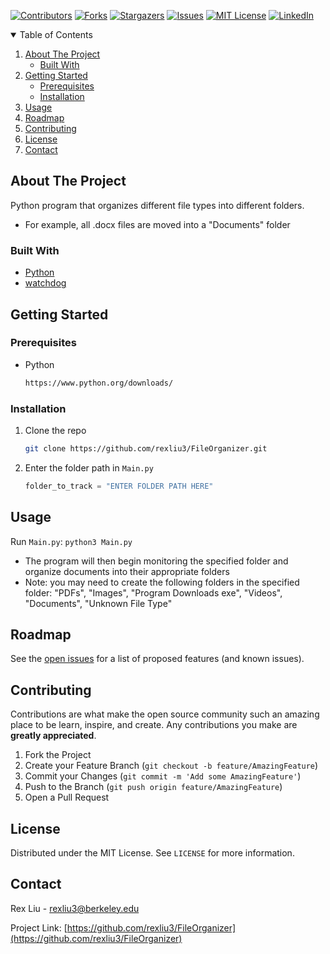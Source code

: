 [![Contributors][contributors-shield]][contributors-url]
[![Forks][forks-shield]][forks-url]
[![Stargazers][stars-shield]][stars-url]
[![Issues][issues-shield]][issues-url]
[![MIT License][license-shield]][license-url]
[![LinkedIn][linkedin-shield]][linkedin-url]

<!-- TABLE OF CONTENTS -->
<details open="open">
  <summary>Table of Contents</summary>
  <ol>
    <li>
      <a href="#about-the-project">About The Project</a>
      <ul>
        <li><a href="#built-with">Built With</a></li>
      </ul>
    </li>
    <li>
      <a href="#getting-started">Getting Started</a>
      <ul>
        <li><a href="#prerequisites">Prerequisites</a></li>
        <li><a href="#installation">Installation</a></li>
      </ul>
    </li>
    <li><a href="#usage">Usage</a></li>
    <li><a href="#roadmap">Roadmap</a></li>
    <li><a href="#contributing">Contributing</a></li>
    <li><a href="#license">License</a></li>
    <li><a href="#contact">Contact</a></li>
  </ol>
</details>


<!-- ABOUT THE PROJECT -->
## About The Project
Python program that organizes different file types into different folders.
* For example, all .docx files are moved into a "Documents" folder

### Built With
* [Python](https://www.python.org/)
* [watchdog](https://pypi.org/project/watchdog/)


## Getting Started
### Prerequisites
* Python
  ```sh
  https://www.python.org/downloads/
  ```

### Installation
1. Clone the repo
   ```sh
   git clone https://github.com/rexliu3/FileOrganizer.git
   ```
2. Enter the folder path in `Main.py`
   ```py
   folder_to_track = "ENTER FOLDER PATH HERE"
   ```


<!-- USAGE EXAMPLES -->
## Usage
Run `Main.py`: ``` python3 Main.py ```
* The program will then begin monitoring the specified folder and organize documents into their appropriate folders
* Note: you may need to create the following folders in the specified folder: "PDFs", "Images", "Program Downloads exe", "Videos", "Documents", "Unknown File Type"


<!-- ROADMAP -->
## Roadmap
See the [open issues](https://github.com/rexliu3/FileOrganizer/issues) for a list of proposed features (and known issues).


<!-- CONTRIBUTING -->
## Contributing
Contributions are what make the open source community such an amazing place to be learn, inspire, and create. Any contributions you make are **greatly appreciated**.

1. Fork the Project
2. Create your Feature Branch (`git checkout -b feature/AmazingFeature`)
3. Commit your Changes (`git commit -m 'Add some AmazingFeature'`)
4. Push to the Branch (`git push origin feature/AmazingFeature`)
5. Open a Pull Request


<!-- LICENSE -->
## License
Distributed under the MIT License. See `LICENSE` for more information.


<!-- CONTACT -->
## Contact
Rex Liu - rexliu3@berkeley.edu

Project Link: [https://github.com/rexliu3/FileOrganizer](https://github.com/rexliu3/FileOrganizer)


[contributors-shield]: https://img.shields.io/github/contributors/rexliu3/FileOrganizer?style=for-the-badge
[contributors-url]: https://github.com/rexliu3/FileOrganizer/graphs/contributors
[forks-shield]: https://img.shields.io/github/forks/rexliu3/FileOrganizer?style=for-the-badge
[forks-url]: https://github.com/rexliu3/FileOrganizer/network/members
[stars-shield]: https://img.shields.io/github/stars/rexliu3/FileOrganizer?style=for-the-badge
[stars-url]: https://github.com/rexliu3/FileOrganizer/stargazers
[issues-shield]: https://img.shields.io/github/issues/rexliu3/FileOrganizer?style=for-the-badge
[issues-url]: https://github.com/rexliu3/FileOrganizer/issues
[license-shield]: https://img.shields.io/github/license/othneildrew/Best-README-Template.svg?style=for-the-badge
[license-url]: https://github.com/rexliu3/FileOrganizer/blob/master/LICENSE.txt
[linkedin-shield]: https://img.shields.io/badge/-LinkedIn-black.svg?style=for-the-badge&logo=linkedin&colorB=555
[linkedin-url]: https://linkedin.com/in/rexliu3
